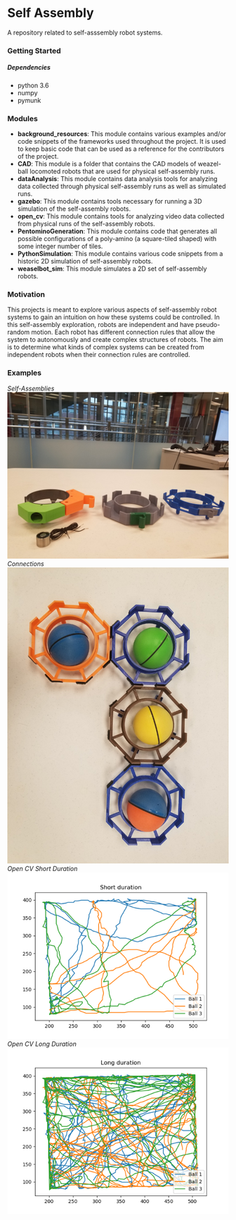 # Self Assembly
A repository related to self-asssembly robot systems.

### Getting Started
##### Dependencies
- python 3.6
- numpy
- pymunk

### Modules
- **background_resources**: This module contains various examples and/or code snippets of the frameworks used throughout the project. It is used to keep basic code that can be used as a reference for the contributors of the project.
- **CAD**: This module is a folder that contains the CAD models of weazel-ball locomoted robots that are used for physical self-assembly runs.
- **dataAnalysis**: This module contains data analysis tools for analyzing data collected through physical self-assembly runs as well as simulated runs.
- **gazebo**: This module contains tools necessary for running a 3D simulation of the self-assembly robots.
- **open_cv**: This module contains tools for analyzing video data collected from physical runs of the self-assembly robots.
- **PentominoGeneration**: This module contains code that generates all possible configurations of a poly-amino (a square-tiled shaped) with some integer number of tiles.
- **PythonSimulation**: This module contains various code snippets from a historic 2D simulation of self-assembly robots.
- **weaselbot_sim**: This module simulates a 2D set of self-assembly robots.

### Motivation
This projects is meant to explore various aspects of self-assembly robot systems to gain an intuition on how these systems could be controlled. In this self-assembly exploration, robots are independent and have pseudo-random motion. Each robot has different connection rules that allow the system to autonomously and  create complex structures of robots. The aim is to determine what kinds of complex systems can be created from independent robots when their connection rules are controlled.

### Examples
*Self-Assemblies* ![Assemblies](assemblies.jpg)
*Connections* ![Connections](connections.jpg)
*Open CV Short Duration* ![Open CV Short Duration](open_cv_short.png)
*Open CV Long Duration* ![Open CV Long Duration](open_cv_long.png)
